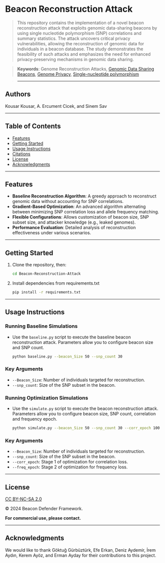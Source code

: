 # Beacon Reconstruction Attack
>This repository contains the implementation of a novel beacon reconstruction attack that exploits genomic data-sharing beacons by using single nucleotide polymorphism (SNP) correlations and summary statistics. The attack uncovers critical privacy vulnerabilities, allowing the reconstruction of genomic data for individuals in a beacon database. The study demonstrates the feasibility of such attacks and emphasizes the need for enhanced privacy-preserving mechanisms in genomic data sharing.

> **Keywords**: Genome Reconstruction Attacks, [Genomic Data Sharing Beacons](https://en.wikipedia.org/wiki/Global_Alliance_for_Genomics_and_Health), [ Genome Privacy](https://en.wikipedia.org/wiki/Genetic_privacy), [Single-nucleotide polymorphism](https://en.wikipedia.org/wiki/Single-nucleotide_polymorphism)

> ---

## Authors

Kousar Kousar, A. Ercument Cicek, and Sinem Sav  

---

## Table of Contents
- [Features](#features)
- [Getting Started](#getting-started)
- [Usage Instructions](#usage-instructions)
- [Citations](#citations)
- [License](#license)
- [Acknowledgments](#acknowledgments)

---

## Features

- **Baseline Reconstruction Algorithm**: A greedy approach to reconstruct genomic data without accounting for SNP correlations.
- **Gradient-Based Optimization**: An advanced algorithm alternating between minimizing SNP correlation loss and allele frequency matching.
- **Flexible Configurations**: Allows customization of beacon size, SNP subset size, and attacker knowledge (e.g., leaked genomes).
- **Performance Evaluation**: Detailed analysis of reconstruction effectiveness under various scenarios.

---
## Getting Started

1. Clone the repository, then:
   ```bash
   cd Beacon-Reconstruction-Attack

2. Install dependencies from requirements.txt
   ```bash
   pip install -r requirements.txt
---

## Usage Instructions
### Running Baseline Simulations
- Use the `baseline.py` script to execute the baseline beacon reconstruction attack. Parameters allow you to configure beacon size and SNP count.
   ```bash
   python baseline.py --beacon_Size 50 --snp_count 30

### Key Arguments

- `--Beacon_Size`: Number of individuals targeted for reconstruction.
- `--snp_count`: Size of the SNP subset in the beacon.
 
### Running Optimization Simulations
- Use the `simulate.py` script to execute the beacon reconstruction attack. Parameters allow you to configure beacon size, SNP count, correlation and frequency epoch.
   ```bash
   python simulate.py --beacon_Size 50 --snp_count 30 --corr_epoch 1001 --freq_epoch 501

### Key Arguments

- `--Beacon_Size`: Number of individuals targeted for reconstruction.
- `--snp_count`: Size of the SNP subset in the beacon.
- `--corr_epoch`: Stage 1 of optimization for correlation loss.
- `--freq_epoch`: Stage 2 of optimization for frequency loss.

---
## License

[CC BY-NC-SA 2.0](https://creativecommons.org/licenses/by-nc-sa/2.0/)


© 2024 Beacon Defender Framework.

**For commercial use, please contact.**


---

## Acknowledgments

We would like to thank Göktuğ Gürbüztürk, Efe Erkan, Deniz Aydemir, İrem Aydın, Kerem Ayöz, and Erman Ayday for their contributions to this project.
